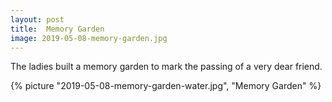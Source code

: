 ```yaml
---
layout: post
title:  Memory Garden
image: 2019-05-08-memory-garden.jpg
---
```


The ladies built a memory garden to mark the passing of a very dear friend.

<!--more-->

{% picture "2019-05-08-memory-garden-water.jpg", "Memory Garden" %}
